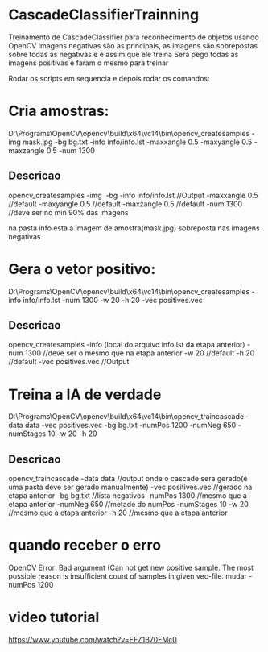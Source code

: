 # CascadeClassifierTrainning

Treinamento de CascadeClassifier para reconhecimento de objetos usando OpenCV
Imagens negativas são as principais, as imagens são sobrepostas sobre todas as negativas e é assim que ele treina
Sera pego todas as imagens positivas e faram o mesmo para treinar

Rodar os scripts em sequencia e depois rodar os comandos:

# Cria amostras:
D:\Programs\OpenCV\opencv\build\x64\vc14\bin\opencv_createsamples -img mask.jpg -bg bg.txt -info info/info.lst -maxxangle 0.5 -maxyangle 0.5 -maxzangle 0.5 -num 1300

## Descricao
opencv_createsamples 
  -img <img positiva de referencia>
  -bg <txt com imgs negativas>
  -info info/info.lst //Output
  -maxxangle 0.5 //default
  -maxyangle 0.5 //default
  -maxzangle 0.5 //default
  -num 1300 //deve ser no min 90% das imagens

na pasta info esta a imagem de amostra(mask.jpg) sobreposta nas imagens negativas

# Gera o vetor positivo:
D:\Programs\OpenCV\opencv\build\x64\vc14\bin\opencv_createsamples -info info/info.lst -num 1300 -w 20 -h 20 -vec positives.vec

## Descricao
opencv_createsamples 
  -info (local do arquivo info.lst da etapa anterior)
  -num 1300 //deve ser o mesmo que na etapa anterior
  -w 20 //default
  -h 20 //default
  -vec positives.vec //Output

# Treina a IA de verdade
D:\Programs\OpenCV\opencv\build\x64\vc14\bin\opencv_traincascade -data data -vec positives.vec -bg bg.txt -numPos 1200 -numNeg 650 -numStages 10 -w 20 -h 20

## Descricao
opencv_traincascade 
  -data data //output onde o cascade sera gerado(é uma pasta deve ser gerado manualmente)
  -vec positives.vec //gerado na etapa anterior
  -bg bg.txt //lista negativos
  -numPos 1300 //mesmo que a etapa anterior
  -numNeg 650 //metade do numPos
  -numStages 10 
  -w 20 //mesmo que a etapa anterior
  -h 20 //mesmo que a etapa anterior

# quando receber o erro
OpenCV Error: Bad argument (Can not get new positive sample. The most possible reason is insufficient count of samples in given vec-file.
mudar -numPos 1200

# video tutorial

https://www.youtube.com/watch?v=EFZ1B70FMc0